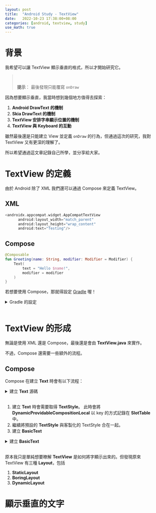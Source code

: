 ```yaml
---
layout: post
title:  "Android Study - TextView"
date:   2022-10-23 17:38:00+08:00
categories: [android, textview, study]
use_math: true
---
```


# 背景
我希望可以讓 TextView 顯示垂直的格式，所以才開始研究它。

> <br>
>
> **提示**： 最後發現只能覆寫 `onDraw`
> <br>

因為想要顯示垂直，我當時想到幾個地方值得去探索：
1. **Android DrawText 的機制**
2. **Skia DrawText 的機制**
3. **TextView 安排字串顯示位置的機制**
4. **TextView 與 Keyboard 的互動**

雖然最後還是只能建立 View 並定義 `onDraw` 的行為，但通過這次的研究，我對 TextView 又有更深的理解了。

所以希望通過這文章記錄自己所學，並分享給大家。


# TextView 的定義

由於 Android 除了 XML 我們還可以通過 Compose 來定義 TextView。

## XML

```groovy
<androidx.appcompat.widget.AppCompatTextView
      android:layout_width="match_parent"
      android:layout_height="wrap_content"
      android:text="Testing"/>
```

## Compose

```kotlin
@Composable
fun Greeting(name: String, modifier: Modifier = Modifier) {
    Text(
        text = "Hello $name!",
        modifier = modifier
    )
}

```

若想要使用 Compose，那就得設定 [Gradle](https://developer.android.com/jetpack/compose/setup?hl=zh-tw) 喔！

<details><summary>Gradle 的設定</summary>


```groovy
android {
    buildFeatures {
        compose = true
    }

    composeOptions {
        kotlinCompilerExtensionVersion = "1.4.2"
    }
}
```

以及 Dependency

```groovy
dependencies {

    val composeBom = platform("androidx.compose:compose-bom:2023.01.00")
    implementation composeBom
    androidTestImplementation composeBom

    // Choose one of the following:
    // Material Design 3
    implementation("androidx.compose.material3:material3")
    // or Material Design 2
    implementation("androidx.compose.material:material")
    // or skip Material Design and build directly on top of foundational components
    implementation("androidx.compose.foundation:foundation")
    // or only import the main APIs for the underlying toolkit systems,
    // such as input and measurement/layout
    implementation("androidx.compose.ui:ui")

    // Android Studio Preview support
    implementation("androidx.compose.ui:ui-tooling-preview")
    debugImplementation("androidx.compose.ui:ui-tooling")

    // UI Tests
    androidTestImplementation("androidx.compose.ui:ui-test-junit4")
    debugImplementation("androidx.compose.ui:ui-test-manifest")

    // Optional - Included automatically by material, only add when you need
    // the icons but not the material library (e.g. when using Material3 or a
    // custom design system based on Foundation)
    implementation("androidx.compose.material:material-icons-core")
    // Optional - Add full set of material icons
    implementation("androidx.compose.material:material-icons-extended")
    // Optional - Add window size utils
    implementation("androidx.compose.material3:material3-window-size-class")

    // Optional - Integration with activities
    implementation("androidx.activity:activity-compose:1.6.1")
    // Optional - Integration with ViewModels
    implementation("androidx.lifecycle:lifecycle-viewmodel-compose:2.5.1")
    // Optional - Integration with LiveData
    implementation("androidx.compose.runtime:runtime-livedata")
    // Optional - Integration with RxJava
    implementation("androidx.compose.runtime:runtime-rxjava2")

}
```

我們也可以通過 AS 自動產生 Compose Activity。 最後 Gradle 便會新增以下 Dependency ：

```groovy
implementation 'androidx.lifecycle:lifecycle-runtime-ktx:2.6.1'
implementation 'androidx.activity:activity-compose:1.7.2'
implementation platform('androidx.compose:compose-bom:2022.10.00')
implementation 'androidx.compose.ui:ui-graphics'
implementation 'androidx.compose.material3:material3'
```
</details>

<br>


# TextView 的形成

無論是使用 XML 還是 Compose，最後還是會由 **TextView.java** 來實作。

不過，Compose 還需要一些額外的流程。

## Compose

Compose 在建立 **Text** 時會有以下流程：

<details><summary>建立 <b>Text</b> 源碼</summary>

```kotlin
@Composable
fun Text(
    text: String,
    modifier: Modifier = Modifier,
    color: Color = Color.Unspecified,
    fontSize: TextUnit = TextUnit.Unspecified,
    fontStyle: FontStyle? = null,
    fontWeight: FontWeight? = null,
    fontFamily: FontFamily? = null,
    letterSpacing: TextUnit = TextUnit.Unspecified,
    textDecoration: TextDecoration? = null,
    textAlign: TextAlign? = null,
    lineHeight: TextUnit = TextUnit.Unspecified,
    overflow: TextOverflow = TextOverflow.Clip,
    softWrap: Boolean = true,
    maxLines: Int = Int.MAX_VALUE,
    onTextLayout: (TextLayoutResult) -> Unit = {},
    style: TextStyle = LocalTextStyle.current
) {

    val textColor = color.takeOrElse {
        style.color.takeOrElse {
            LocalContentColor.current
        }
    }
    // NOTE(text-perf-review): It might be worthwhile writing a bespoke merge implementation that
    // will avoid reallocating if all of the options here are the defaults
    val mergedStyle = style.merge(
        TextStyle(
            color = textColor,
            fontSize = fontSize,
            fontWeight = fontWeight,
            textAlign = textAlign,
            lineHeight = lineHeight,
            fontFamily = fontFamily,
            textDecoration = textDecoration,
            fontStyle = fontStyle,
            letterSpacing = letterSpacing
        )
    )
    BasicText(
        text,
        modifier,
        mergedStyle,
        onTextLayout,
        overflow,
        softWrap,
        maxLines,
    )
}
```

</details>

<br>

1. 建立 **Text** 時會需要取得 **TextStyle**。 此時會將 **DynamicProvidableCompositionLocal** 以 key 的方式記錄在 **SlotTable** 中。
2. 繼續將預設的 **TextStyle** 與客製化的 TextStyle 合在一起。
3. 建立 **BasicText**

<details><summary>建立 <b>BasicText</b></summary>

```kotlin
@OptIn(InternalFoundationTextApi::class)
@Composable
fun BasicText(
    text: String,
    modifier: Modifier = Modifier,
    style: TextStyle = TextStyle.Default,
    onTextLayout: (TextLayoutResult) -> Unit = {},
    overflow: TextOverflow = TextOverflow.Clip,
    softWrap: Boolean = true,
    maxLines: Int = Int.MAX_VALUE,
) {
    // NOTE(text-perf-review): consider precomputing layout here by pushing text to a channel...
    // something like:
    // remember(text) { precomputeTextLayout(text) }
    require(maxLines > 0) { "maxLines should be greater than 0" }

    // selection registrar, if no SelectionContainer is added ambient value will be null
    val selectionRegistrar = LocalSelectionRegistrar.current
    val density = LocalDensity.current
    val fontFamilyResolver = LocalFontFamilyResolver.current

    // The ID used to identify this CoreText. If this CoreText is removed from the composition
    // tree and then added back, this ID should stay the same.
    // Notice that we need to update selectable ID when the input text or selectionRegistrar has
    // been updated.
    // When text is updated, the selection on this CoreText becomes invalid. It can be treated
    // as a brand new CoreText.
    // When SelectionRegistrar is updated, CoreText have to request a new ID to avoid ID collision.

    // NOTE(text-perf-review): potential bug. selectableId is regenerated here whenever text
    // changes, but it is only saved in the initial creation of TextState.
    val selectableId = if (selectionRegistrar == null) {
        SelectionRegistrar.InvalidSelectableId
    } else {
        rememberSaveable(text, selectionRegistrar, saver = selectionIdSaver(selectionRegistrar)) {
            selectionRegistrar.nextSelectableId()
        }
    }

    val controller = remember {
        TextController(
            TextState(
                TextDelegate(
                    text = AnnotatedString(text),
                    style = style,
                    density = density,
                    softWrap = softWrap,
                    fontFamilyResolver = fontFamilyResolver,
                    overflow = overflow,
                    maxLines = maxLines,
                ),
                selectableId
            )
        )
    }
    val state = controller.state
    if (!currentComposer.inserting) {
        controller.setTextDelegate(
            updateTextDelegate(
                current = state.textDelegate,
                text = text,
                style = style,
                density = density,
                softWrap = softWrap,
                fontFamilyResolver = fontFamilyResolver,
                overflow = overflow,
                maxLines = maxLines,
            )
        )
    }
    state.onTextLayout = onTextLayout
    controller.update(selectionRegistrar)
    if (selectionRegistrar != null) {
        state.selectionBackgroundColor = LocalTextSelectionColors.current.backgroundColor
    }

    Layout(modifier.then(controller.modifiers), controller.measurePolicy)
}
```

</details>

<br>


原本我只是單純想要暸解 **TextView** 是如何將字顯示出來的。但發現原來 TextView 有三種 **Layout**，包括
1. **StaticLayout**
2. **BoringLayout**
3. **DynamicLayout**




# 顯示垂直的文字




<br><br><br><br><br><br><br><br>
